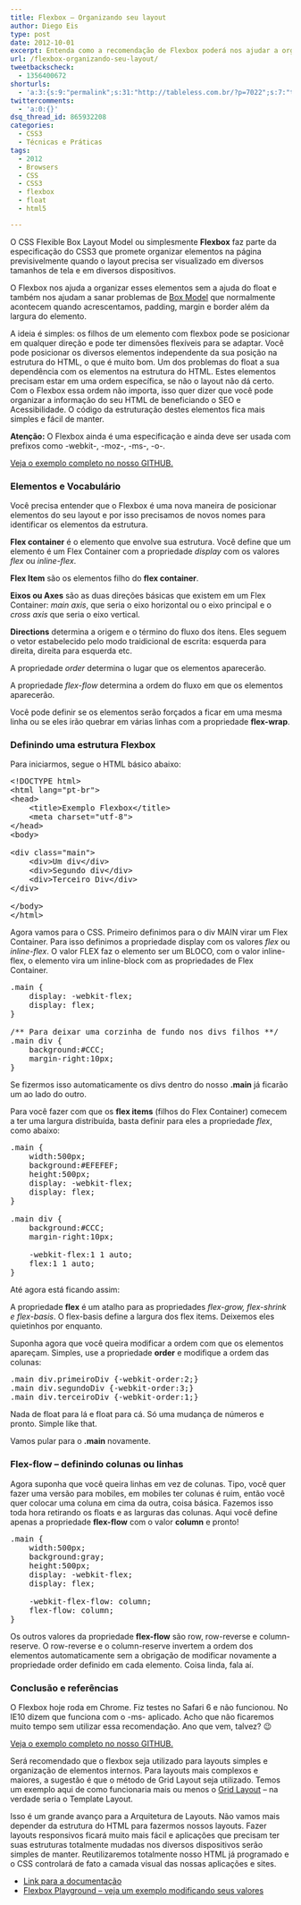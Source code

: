 ```yaml
---
title: Flexbox – Organizando seu layout
author: Diego Eis
type: post
date: 2012-10-01
excerpt: Entenda como a recomendação de Flexbox poderá nos ajudar a organizar a estrutura de sites e aplicações
url: /flexbox-organizando-seu-layout/
tweetbackscheck:
  - 1356400672
shorturls:
  - 'a:3:{s:9:"permalink";s:31:"http://tableless.com.br/?p=7022";s:7:"tinyurl";s:26:"http://tinyurl.com/9nvk4om";s:4:"isgd";s:19:"http://is.gd/liUWge";}'
twittercomments:
  - 'a:0:{}'
dsq_thread_id: 865932208
categories:
  - CSS3
  - Técnicas e Práticas
tags:
  - 2012
  - Browsers
  - CSS
  - CSS3
  - flexbox
  - float
  - html5

---
```

O CSS Flexible Box Layout Model ou simplesmente **Flexbox** faz parte da especificação do CSS3 que promete organizar elementos na página previsivelmente quando o layout precisa ser visualizado em diversos tamanhos de tela e em diversos dispositivos.
  
O Flexbox nos ajuda a organizar esses elementos sem a ajuda do float e também nos ajudam a sanar problemas de [Box Model][1] que normalmente acontecem quando acrescentamos, padding, margin e border além da largura do elemento.

A ideia é simples: os filhos de um elemento com flexbox pode se posicionar em qualquer direção e pode ter dimensões flexíveis para se adaptar. Você pode posicionar os diversos elementos independente da sua posição na estrutura do HTML, o que é muito bom. Um dos problemas do float a sua dependência com os elementos na estrutura do HTML. Estes elementos precisam estar em uma ordem específica, se não o layout não dá certo. Com o Flexbox essa ordem não importa, isso quer dizer que você pode organizar a informação do seu HTML de beneficiando o SEO e Acessibilidade. O código da estruturação destes elementos fica mais simples e fácil de manter.

**Atenção:** O Flexbox ainda é uma especificação e ainda deve ser usada com prefixos como -webkit-, -moz-, -ms-, -o-.

[Veja o exemplo completo no nosso GITHUB.][2]

### Elementos e Vocabulário

Você precisa entender que o Flexbox é uma nova maneira de posicionar elementos do seu layout e por isso precisamos de novos nomes para identificar os elementos da estrutura. 

**Flex container** é o elemento que envolve sua estrutura. Você define que um elemento é um Flex Container com a propriedade _display_ com os valores _flex_ ou _inline-flex_.

**Flex Item** são os elementos filho do **flex container**.

**Eixos ou Axes** são as duas direções básicas que existem em um Flex Container: _main axis_, que seria o eixo horizontal ou o eixo principal e o _cross axis_ que seria o eixo vertical.

**Directions** determina a origem e o término do fluxo dos ítens. Eles seguem o vetor estabelecido pelo modo traidicional de escrita: esquerda para direita, direita para esquerda etc.

A propriedade _order_ determina o lugar que os elementos aparecerão.
  
A propriedade _flex-flow_ determina a ordem do fluxo em que os elementos aparecerão.

Você pode definir se os elementos serão forçados a ficar em uma mesma linha ou se eles irão quebrar em várias linhas com a propriedade **flex-wrap**.

### Definindo uma estrutura Flexbox

Para iniciarmos, segue o HTML básico abaixo:

<pre class="lang-html">&lt;!DOCTYPE html&gt;
&lt;html lang="pt-br"&gt;
&lt;head&gt;
    &lt;title&gt;Exemplo Flexbox&lt;/title&gt;
    &lt;meta charset="utf-8"&gt;
&lt;/head&gt;
&lt;body&gt;

&lt;div class="main"&gt;
    &lt;div&gt;Um div&lt;/div&gt;
    &lt;div&gt;Segundo div&lt;/div&gt;
    &lt;div&gt;Terceiro Div&lt;/div&gt;
&lt;/div&gt;

&lt;/body&gt;
&lt;/html&gt;
</pre>

Agora vamos para o CSS. Primeiro definimos para o div MAIN virar um Flex Container. Para isso definimos a propriedade display com os valores _flex_ ou _inline-flex_. O valor FLEX faz o elemento ser um BLOCO, com o valor inline-flex, o elemento vira um inline-block com as propriedades de Flex Container.

<pre class="lang-css">.main {
    display: -webkit-flex;
    display: flex;
}

/** Para deixar uma corzinha de fundo nos divs filhos **/
.main div {
    background:#CCC;
    margin-right:10px;
}
</pre>

Se fizermos isso automaticamente os divs dentro do nosso **.main** já ficarão um ao lado do outro.

Para você fazer com que os **flex items** (filhos do Flex Container) comecem a ter uma largura distribuída, basta definir para eles a propriedade _flex_, como abaixo:

<pre class="lang-css">.main {
    width:500px;
    background:#EFEFEF;
    height:500px;
    display: -webkit-flex;
    display: flex;
}

.main div {
    background:#CCC;
    margin-right:10px;

    -webkit-flex:1 1 auto;
    flex:1 1 auto;
}
</pre>

Até agora está ficando assim:



A propriedade **flex** é um atalho para as propriedades _flex-grow, flex-shrink e flex-basis_. O flex-basis define a largura dos flex items. Deixemos eles quietinhos por enquanto. 

Suponha agora que você queira modificar a ordem com que os elementos apareçam. Simples, use a propriedade **order** e modifique a ordem das colunas:

<pre class="lang-css">.main div.primeiroDiv {-webkit-order:2;}
.main div.segundoDiv {-webkit-order:3;}
.main div.terceiroDiv {-webkit-order:1;}
</pre>



Nada de float para lá e float para cá. Só uma mudança de números e pronto. Simple like that.

Vamos pular para o **.main** novamente.

### Flex-flow &#8211; definindo colunas ou linhas

Agora suponha que você queira linhas em vez de colunas. Tipo, você quer fazer uma versão para mobiles, em mobiles ter colunas é ruim, então você quer colocar uma coluna em cima da outra, coisa básica. Fazemos isso toda hora retirando os floats e as larguras das colunas. Aqui você define apenas a propriedade **flex-flow** com o valor **column** e pronto!

<pre class="lang-css">.main {
    width:500px;
    background:gray;
    height:500px;
    display: -webkit-flex;
    display: flex;

    -webkit-flex-flow: column;
    flex-flow: column;
}
</pre>

Os outros valores da propriedade **flex-flow** são row, row-reverse e column-reserve. O row-reverse e o column-reserve invertem a ordem dos elementos automaticamente sem a obrigação de modificar novamente a propriedade order definido em cada elemento. Coisa linda, fala aí.



### Conclusão e referências

O Flexbox hoje roda em Chrome. Fiz testes no Safari 6 e não funcionou. No IE10 dizem que funciona com o -ms- aplicado. Acho que não ficaremos muito tempo sem utilizar essa recomendação. Ano que vem, talvez? 😉

[Veja o exemplo completo no nosso GITHUB.][2]

Será recomendado que o flexbox seja utilizado para layouts simples e organização de elementos internos. Para layouts mais complexos e maiores, a sugestão é que o método de Grid Layout seja utilizado. Temos um exemplo aqui de como funcionaria mais ou menos o [Grid Layout][3] &#8211; na verdade seria o Template Layout.

Isso é um grande avanço para a Arquitetura de Layouts. Não vamos mais depender da estrutura do HTML para fazermos nossos layouts. Fazer layouts responsivos ficará muito mais fácil e aplicações que precisam ter suas estruturas totalmente mudadas nos diversos dispositivos serão simples de manter. Reutilizaremos totalmente nosso HTML já programado e o CSS controlará de fato a camada visual das nossas aplicações e sites.

  * [Link para a documentação][4]
  * [Flexbox Playground &#8211; veja um exemplo modificando seus valores][5]

 [1]: http://tableless.com.br/css_box_model/
 [2]: http://tableless.github.com/exemplos/flexbox.html
 [3]: http://tableless.com.br/css3-modulo-template-layout/
 [4]: http://www.w3.org/TR/css3-flexbox/
 [5]: http://demo.agektmr.com/flexbox/